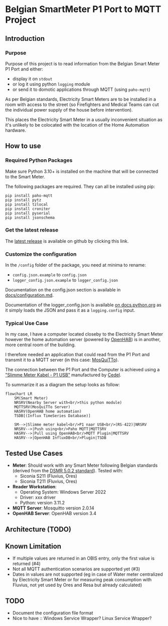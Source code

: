 # Belgian SmartMeter P1 Port to MQTT Project

## Introduction

### Purpose
Purpose of this project is to read information from the Belgian Smart Meter P1 Port and either:
* display it on `stdout`
* or log it using python `logging` module
* or send it to domotic applications through MQTT (using `paho-mqtt`)

As per Belgian standards, Electricity Smart Meters are to be installed in a room with access
to the street (so Firefighters and Medical Teams can cut the individual power
supply of the house before intervention).

This places the Electricity Smart Meter in a usually inconvenient situation as it's unlikely
to be colocated with the location of the Home Automation hardware.

## How to use

### Required Python Packages

Make sure Python 3.10+ is installed on the machine that will be connected
to the Smart Meter.

The following packages are required. They can all be installed using pip:

    pip install paho-mqtt
    pip install pytz
    pip install tzlocal
    pip install croniter
    pip install pyserial
    pip install jsonschema

### Get the latest release

The [latest release](https://github.com/vivienbo/belgian-smartmeter-p1-to-mqtt/releases/latest) is available on github
by clicking this link.

### Customize the configuration

In the `/config` folder of the package, you need at minima to rename:
* `config.json.example` to `config.json`
* `logger_config.json.example` to `logger_config.json`

Documentation on the config.json section is available in [docs/configuration.md](https://github.com/vivienbo/belgian-smartmeter-p1-to-mqtt/tree/main/docs/configuration.md).

Documentation of the logger_config.json is available [on docs.python.org](https://docs.python.org/3/library/logging.config.html) as it simply loads the JSON and pass it as a `logging.config` input.

### Typical Use Case

In my case, I have a computer located closeby to the Electricity Smart Meter however the home automation
server (powered by [OpenHAB](https://www.openhab.org/)) is in another, more central room of the building.

I therefore needed an application that could read from the P1 Port and transmit it to a MQTT server
(in this case: [MosQuiTTo](https://mosquitto.org/)).

The connection between the P1 Port and the Computer is achieved using a ["Slimme Meter Kabel - P1 USB"](https://webshop.cedel.nl/Slimme-meter-kabel-P1-naar-USB#ProductReviewText) manufactured by [Cedel](https://cedel.nl/).

To summarize it as a diagram the setup looks as follow:

```mermaid
flowchart LR
    SM(Smart Meter)
    NRSRV(Nearby Server with<br/>this python module)
    MQTTSRV(MosQuiTTo Server)
    HASRV(OpenHAB home automation)
    TSDB[(Influx TimeSeries Database)]

    SM-->|Slimme meter kabel<br/>P1 naar USB<br/>(RS-422)|NRSRV
    NRSRV-->|Push using<br/>Paho MQTT|MQTTSRV
    HASRV-->|Pull using OpenHAB<br/>MQTT Plugin|MQTTSRV
    HASRV-->|OpenHAB InfluxDB<br/>Plugin|TSDB
```

## Tested Use Cases
* **Meter**: Should work with any Smart Meter following Belgian standards (derived from the [DSMR 5.0.2 standard](https://www.netbeheernederland.nl/_upload/Files/Slimme_meter_15_a727fce1f1.pdf)). Tested with:
    * Siconia S211 (Fluvius, Ores)
    * Siconia T211 (Fluvius, Ores)
* **Reader Workstation**:
    * Operating System: Windows Server 2022
    * Driver: xxx driver
    * Python: version 3.11.2
* **MQTT Server**: Mosquitto version 2.0.14
* **OpenHAB Server**: OpenHAB version 3.4

## Architecture (TODO)


## Known Limitation

* If multiple values are returned in an OBIS entry, only the first value is returned (#4)
* Not all MQTT authentication scenarios are supported yet (#3)
* Dates in values are not supported (eg in case of Water meter centralized by Electricity Smart Meter or for measuring peak consumption with Fluvius, not yet used by Ores and Resa but already calculated)

## TODO

* Document the configuration file format
* Nice to have :: Windows Service Wrapper? Linux Service Wrapper?
